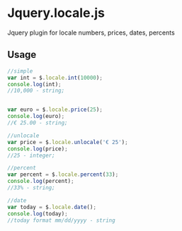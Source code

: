 Jquery.locale.js
========

Jquery plugin for locale numbers, prices, dates, percents


## Usage

```javascript
//simple
var int = $.locale.int(10000);
console.log(int);
//10,000 - string;


var euro = $.locale.price(25);
console.log(euro);
//€ 25.00 - string;

//unlocale
var price = $.locale.unlocale('€ 25');
console.log(price);
//25 - integer;

//percent
var percent = $.locale.percent(33);
console.log(percent);
//33% - string;

//date
var today = $.locale.date();
console.log(today);
//today format mm/dd/yyyy - string
```
